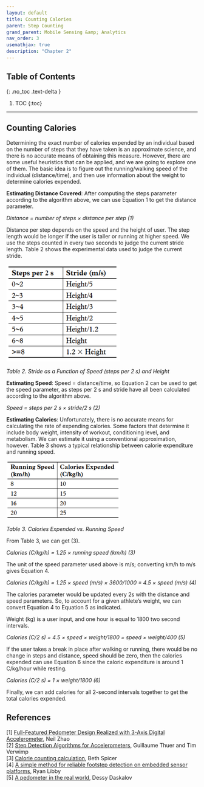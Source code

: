 ```yaml
---
layout: default
title: Counting Calories
parent: Step Counting
grand_parent: Mobile Sensing &amp; Analytics
nav_order: 3
usemathjax: true
description: "Chapter 2"
---
```

## Table of Contents
{: .no_toc .text-delta }

1. TOC
{:toc}
---

## Counting Calories

Determining the exact number of calories expended by an individual based on the number of steps that they have taken is an approximate science, and there is no accurate means of obtaining this measure. However, there are some useful heuristics that can be applied, and we are going to explore one of them. The basic idea is to figure out the running/walking speed of the individual (distance/time), and then use information about the weight to determine calories expended.

**Estimating Distance Covered**: After computing the steps parameter according to the algorithm above, we can use Equation 1 to get the distance parameter.

_Distance = number of steps × distance per step (1)_

Distance per step depends on the speed and the height of user. The step length would be longer if the user is taller or running at higher speed. We use the steps counted in every two seconds to judge the current stride length. Table 2 shows the experimental data used to judge the current stride.

<img src="images/image4.png" alt="drawing" width="300"/>

_Table 2. Stride as a Function of Speed (steps per 2 s) and Height_

**Estimating Speed**: Speed = distance/time, so Equation 2 can be used to get the speed parameter, as steps per 2 s and stride have all been calculated according to the algorithm above.

_Speed = steps per 2 s × stride/2 s (2)_

**Estimating Calories**: Unfortunately, there is no accurate means for calculating the rate of expending calories. Some factors that determine it include body weight, intensity of workout, conditioning level, and metabolism. We can estimate it using a conventional approximation, however. Table 3 shows a typical relationship between calorie expenditure and running speed.

<img src="images/image8.png" alt="drawing" width="300"/>

_Table 3. Calories Expended vs. Running Speed_

From Table 3, we can get (3).

_Calories (C/kg/h) = 1.25 × running speed (km/h) (3)_

The unit of the speed parameter used above is m/s; converting km/h to m/s gives Equation 4.

_Calories (C/kg/h) = 1.25 × speed (m/s) × 3600/1000 = 4.5 × speed (m/s) (4)_

The calories parameter would be updated every 2s with the distance and speed parameters. So, to account for a given athlete’s weight, we can convert Equation 4 to Equation 5 as indicated.

Weight (kg) is a user input, and one hour is equal to 1800 two second intervals.

_Calories (C/2 s) = 4.5 × speed × weight/1800 = speed × weight/400 (5)_

If the user takes a break in place after walking or running, there would be no change in steps and distance, speed should be zero, then the calories expended can use Equation 6 since the caloric expenditure is around 1 C/kg/hour while resting.

_Calories (C/2 s) = 1 × weight/1800 (6)_

Finally, we can add calories for all 2-second intervals together to get the total calories expended.


## References

[1] [Full-Featured Pedometer Design Realized with 3-Axis Digital Accelerometer](http://www.analog.com/static/imported-files/tech_articles/pedometer.pdf), Neil Zhao \
[2] [Step Detection Algorithms for Accelerometers](http://nitarc.be/map/paper/AMBIT_ThuerVerwimp.pdf), Guillaume Thuer and Tim Verwimp \
[3] [Calorie counting calculation](http://www.livestrong.com/article/80988-caloric-intake-body-mass/), Beth Spicer \
[4] [A simple method for reliable footstep detection on embedded sensor platforms](http://ubicomp.cs.washington.edu/uwar/libby_peak_detection.pdf), Ryan Libby \
[5] [A pedometer in the real world](http://www.aosabook.org/en/500L/a-pedometer-in-the-real-world.html), Dessy Daskalov
